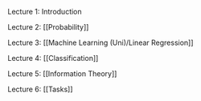 Lecture 1: Introduction

Lecture 2:  [[Probability]]

Lecture 3: [[Machine Learning (Uni)/Linear Regression]]

Lecture 4: [[Classification]]

Lecture 5: [[Information Theory]]

Lecture 6: [[Tasks]]

